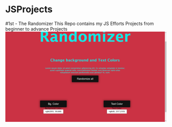 # JSProjects
#1st - The Randomizer
This Repo contains my JS Efforts Projects from beginner to advance Projects 
![Screenshot_of_Project](Screenshot%20(633).png)

